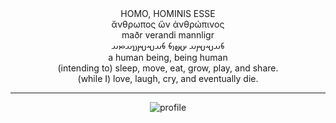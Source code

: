 <div align="center">
HOMO, HOMINIS ESSE<br>
ἄνθρωπος ὤν ἀνθρώπινος<br>
maðr verandi mannligr<br>
𐬨𐬀𐬱𐬫𐬀 𐬀𐬵𐬎𐬨 𐬨𐬀𐬱𐬫𐬯𐬀𐬙𐬀<br>
a human being, being human<br>
(intending to) sleep, move, eat, grow, play, and share.<br>
(while I) love, laugh, cry, and eventually die.

---

![profile](http://github-profile-summary-cards.vercel.app/api/cards/profile-details?username=philoserf&theme=github)
